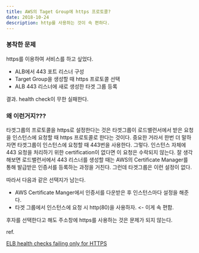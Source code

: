 ```yaml
---
title: AWS의 Taget Group에 https 프로토콜?
date: 2018-10-24
description: http를 사용하는 것이 속 편하다.
---
```


### 봉착한 문제 

https를 이용하여 서비스를 하고 싶었다.

* ALB에서 443 포트 리스너 구성
* Target Group을 생성할 때 https 프로토콜 선택
* ALB 443 리스너에 새로 생성한 타겟 그룹 등록

결과. health check이 무한 실패한다. 

### 왜 이런거지???

타겟그룹의 프로토콜을 https로 설정한다는 것은 타겟그룹이 로드밸런서에서 받은 요청을 인스턴스에 요청할 때 https 프로토콜로 한다는 것이다. 중요한 거라서 한번 더 말하자면 타겟그룹이 인스턴스에 요청할 때 443번을 사용한다. 그렇다. 인스턴스 자체에 443 요청을 처리하기 위한 certification이 없다면 이 요청은 수락되지 않는다. 잘 생각해보면 로드밸런서에서 443 리스너를 생성할 때는 AWS의 Certificate Manager를 통해 발급받은 인증서를 등록하는 과정을 거친다. 그런데 타겟그룹은 이런 설정이 없다. 

따라서 다음과 같은 선택지가 남는다. 

* AWS Certificate Manger에서 인증서를 다운받은 후 인스턴스마다 설정을 해준다. 
* 타겟 그룹에서 인스턴스에 요청 시 http(80)을 사용하자. <- 이게 속 편함.

후자를 선택한다고 해도 주소창에 https를 사용하는 것은 문제가 되지 않는다.

ref. 

[ELB health checks failing only for HTTPS](https://serverfault.com/questions/858704/elb-health-checks-failing-only-for-https)

